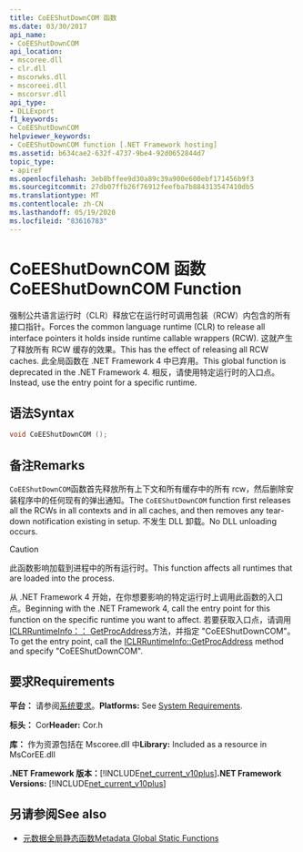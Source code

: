 ```yaml
---
title: CoEEShutDownCOM 函数
ms.date: 03/30/2017
api_name:
- CoEEShutDownCOM
api_location:
- mscoree.dll
- clr.dll
- mscorwks.dll
- mscoreei.dll
- mscorsvr.dll
api_type:
- DLLExport
f1_keywords:
- CoEEShutDownCOM
helpviewer_keywords:
- CoEEShutDownCOM function [.NET Framework hosting]
ms.assetid: b634cae2-632f-4737-9be4-92d0652844d7
topic_type:
- apiref
ms.openlocfilehash: 3eb8bffee9d30a89c39a900e600ebf171456b9f3
ms.sourcegitcommit: 27db07ffb26f76912feefba7b884313547410db5
ms.translationtype: MT
ms.contentlocale: zh-CN
ms.lasthandoff: 05/19/2020
ms.locfileid: "83616783"
---
```

# <a name="coeeshutdowncom-function"></a><span data-ttu-id="81386-102">CoEEShutDownCOM 函数</span><span class="sxs-lookup"><span data-stu-id="81386-102">CoEEShutDownCOM Function</span></span>
<span data-ttu-id="81386-103">强制公共语言运行时（CLR）释放它在运行时可调用包装（RCW）内包含的所有接口指针。</span><span class="sxs-lookup"><span data-stu-id="81386-103">Forces the common language runtime (CLR) to release all interface pointers it holds inside runtime callable wrappers (RCW).</span></span> <span data-ttu-id="81386-104">这就产生了释放所有 RCW 缓存的效果。</span><span class="sxs-lookup"><span data-stu-id="81386-104">This has the effect of releasing all RCW caches.</span></span> <span data-ttu-id="81386-105">此全局函数在 .NET Framework 4 中已弃用。</span><span class="sxs-lookup"><span data-stu-id="81386-105">This global function is deprecated in the .NET Framework 4.</span></span> <span data-ttu-id="81386-106">相反，请使用特定运行时的入口点。</span><span class="sxs-lookup"><span data-stu-id="81386-106">Instead, use the entry point for a specific runtime.</span></span>  
  
## <a name="syntax"></a><span data-ttu-id="81386-107">语法</span><span class="sxs-lookup"><span data-stu-id="81386-107">Syntax</span></span>  
  
```cpp  
void CoEEShutDownCOM ();  
```  
  
## <a name="remarks"></a><span data-ttu-id="81386-108">备注</span><span class="sxs-lookup"><span data-stu-id="81386-108">Remarks</span></span>  
 <span data-ttu-id="81386-109">`CoEEShutDownCOM`函数首先释放所有上下文和所有缓存中的所有 rcw，然后删除安装程序中的任何现有的弹出通知。</span><span class="sxs-lookup"><span data-stu-id="81386-109">The `CoEEShutDownCOM` function first releases all the RCWs in all contexts and in all caches, and then removes any tear-down notification existing in setup.</span></span> <span data-ttu-id="81386-110">不发生 DLL 卸载。</span><span class="sxs-lookup"><span data-stu-id="81386-110">No DLL unloading occurs.</span></span>  
  
> [!CAUTION]
> <span data-ttu-id="81386-111">此函数影响加载到进程中的所有运行时。</span><span class="sxs-lookup"><span data-stu-id="81386-111">This function affects all runtimes that are loaded into the process.</span></span>  
  
 <span data-ttu-id="81386-112">从 .NET Framework 4 开始，在你想要影响的特定运行时上调用此函数的入口点。</span><span class="sxs-lookup"><span data-stu-id="81386-112">Beginning with the .NET Framework 4, call the entry point for this function on the specific runtime you want to affect.</span></span> <span data-ttu-id="81386-113">若要获取入口点，请调用[ICLRRuntimeInfo：： GetProcAddress](iclrruntimeinfo-getprocaddress-method.md)方法，并指定 "CoEEShutDownCOM"。</span><span class="sxs-lookup"><span data-stu-id="81386-113">To get the entry point, call the [ICLRRuntimeInfo::GetProcAddress](iclrruntimeinfo-getprocaddress-method.md) method and specify "CoEEShutDownCOM".</span></span>  
  
## <a name="requirements"></a><span data-ttu-id="81386-114">要求</span><span class="sxs-lookup"><span data-stu-id="81386-114">Requirements</span></span>  
 <span data-ttu-id="81386-115">**平台：** 请参阅[系统要求](../../get-started/system-requirements.md)。</span><span class="sxs-lookup"><span data-stu-id="81386-115">**Platforms:** See [System Requirements](../../get-started/system-requirements.md).</span></span>  
  
 <span data-ttu-id="81386-116">**标头：** Cor</span><span class="sxs-lookup"><span data-stu-id="81386-116">**Header:** Cor.h</span></span>  
  
 <span data-ttu-id="81386-117">**库：** 作为资源包括在 Mscoree.dll 中</span><span class="sxs-lookup"><span data-stu-id="81386-117">**Library:** Included as a resource in MsCorEE.dll</span></span>  
  
 <span data-ttu-id="81386-118">**.NET Framework 版本：**[!INCLUDE[net_current_v10plus](../../../../includes/net-current-v10plus-md.md)]</span><span class="sxs-lookup"><span data-stu-id="81386-118">**.NET Framework Versions:** [!INCLUDE[net_current_v10plus](../../../../includes/net-current-v10plus-md.md)]</span></span>  
  
## <a name="see-also"></a><span data-ttu-id="81386-119">另请参阅</span><span class="sxs-lookup"><span data-stu-id="81386-119">See also</span></span>

- [<span data-ttu-id="81386-120">元数据全局静态函数</span><span class="sxs-lookup"><span data-stu-id="81386-120">Metadata Global Static Functions</span></span>](../metadata/metadata-global-static-functions.md)
